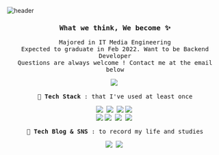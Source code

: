 ![header](https://capsule-render.vercel.app/api?type=waving&color=auto&height=300&section=header&text=Soo%Ji%20Kang&fontSize=75&fontColor=ffffff)

<h3 align='center'><samp><strong>What we think, We become </strong>✨</samp></h3> 
<p align='center'> <samp>Majored in IT Media Engineering <br> Expected to graduate in Feb 2022. Want to be Backend Developer <br>Questions are always welcome !
Contact me at the email below</samp></p>

<p align="center">
  <a href="mailto:astnwl321@gmail.com"><img src="https://img.shields.io/badge/Gmail-d14836?style=flat-square&logo=Gmail&logoColor=white&link=mailto:astnwl321@gmail.com" /></a>&nbsp 
</p>

<p align="center"><samp><strong>📁 Tech Stack </strong> : that I've used at least once </samp></p>

<p align="center">
  <img src="https://img.shields.io/badge/Python-3766AB?style=flat-square&logo=Python&logoColor=white"/></a>&nbsp 
  <img src="https://img.shields.io/badge/Django-092E20?style=flat-square&logo=Django&logoColor=white"/></a>&nbsp 
  <img src="https://img.shields.io/badge/Git-F05032?style=flat-square&logo=Git&logoColor=white"/>
  <img src="https://img.shields.io/badge/Mysql-E6B91E?style=flat-square&logo=MySql&logoColor=white"/></a>&nbsp 
  <br>
  <img src="https://img.shields.io/badge/HTML-E34F26?style=flat-square&logo=HTML5&logoColor=white"/>
  <img src="https://img.shields.io/badge/css-1572B6?style=flat-square&logo=css3&logoColor=white"/></a>&nbsp
  <img src="https://img.shields.io/badge/Javascript-ffb13b?style=flat-square&logo=javascript&logoColor=white"/></a>&nbsp
  <img src="https://img.shields.io/badge/aws-333664?style=flat-square&logo=amazon-aws&logoColor=white"/></a>&nbsp
  <br>
</p>

<p align="center"><samp><strong>🚗 Tech Blog & SNS </strong> : to record my life and studies </samp></p>

<p align="center">
  <a href="https://kangsu-2ji.tistory.com/"><img src="http://img.shields.io/badge/-Blog-brightgreen?style=flat-square&logo=FF5722&link=https://kangsu-2ji.tistory.com/" /></a>&nbsp 
  <a href="mailto:astnwl321@gmail.com"><img src=https://img.shields.io/badge/-Instagram-dd2a7b?style=flat-square&logo=instagram&logoColor=white&link=https://www.instagram.com/kangsu_2ji/" /></a>&nbsp 
</p>

<!-- 
![Anurag's GitHub stats](https://github-readme-stats.vercel.app/api?username=kangSuzy&hide=contribs,prs) -->


